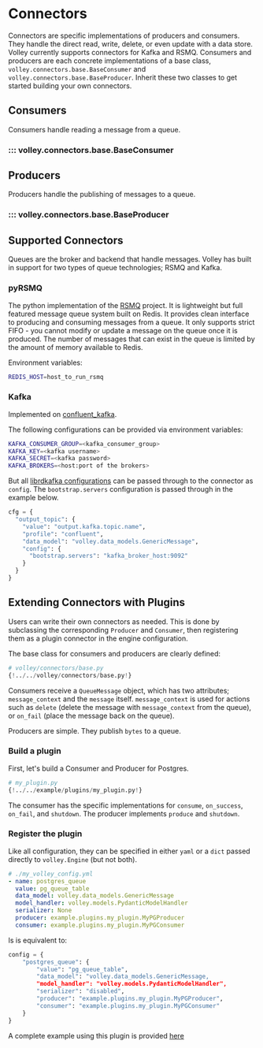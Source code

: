 # Connectors

Connectors are specific implementations of producers and consumers. They handle the direct read, write, delete, or even update with a data store. Volley currently supports connectors for Kafka and RSMQ. Consumers and producers are each concrete implementations of a base class, `volley.connectors.base.BaseConsumer` and `volley.connectors.base.BaseProducer`. Inherit these two classes to get started building your own connectors.

## Consumers 

Consumers handle reading a message from a queue.

### ::: volley.connectors.base.BaseConsumer


## Producers

Producers handle the publishing of messages to a queue.

### ::: volley.connectors.base.BaseProducer

## Supported Connectors

Queues are the broker and backend that handle messages. Volley has built in support for two types of queue technologies; RSMQ and Kafka.

### pyRSMQ

The python implementation of the [RSMQ](https://github.com/smrchy/rsmq) project. It is lightweight but full featured message queue system built on Redis. It provides clean interface to producing and consuming messages from a queue. It only supports strict FIFO - you cannot modify or update a message on the queue once it is produced. The number of messages that can exist in the queue is limited by the amount of memory available to Redis.

Environment variables:
```bash
REDIS_HOST=host_to_run_rsmq
```

### Kafka

Implemented on [confluent_kafka](https://docs.confluent.io/platform/current/clients/confluent-kafka-python/html/index.html).

The following configurations can be provided via environment variables:

```bash
KAFKA_CONSUMER_GROUP=<kafka_consumer_group>
KAFKA_KEY=<kafka username>
KAFKA_SECRET=<kafka password>
KAFKA_BROKERS=<host:port of the brokers>
```

But all [librdkafka configurations](https://github.com/edenhill/librdkafka/blob/master/CONFIGURATION.md) can be passed through to the connector as `config`. The `bootstrap.servers` configuration is passed through in the example below.

```python
cfg = {
  "output_topic": {
    "value": "output.kafka.topic.name",
    "profile": "confluent",
    "data_model": "volley.data_models.GenericMessage",
    "config": {
      "bootstrap.servers": "kafka_broker_host:9092"
    }
  }
} 
```

## Extending Connectors with Plugins

Users can write their own connectors as needed. This is done by subclassing the corresponding `Producer` and `Consumer`, then registering them as a plugin connector in the engine configuration.

The base class for consumers and producers are clearly defined:

```python hl_lines="10 34"
# volley/connectors/base.py
{!../../volley/connectors/base.py!}
```

Consumers receive a `QueueMessage` object, which has two attributes; `message_context` and the `message` itself. `message_context` is used for actions such as `delete` (delete the message with `message_context` from the queue), or `on_fail` (place the message back on the queue).

Producers are simple. They publish `bytes` to a queue.

### Build a plugin

First, let's build a Consumer and Producer for Postgres.


```python
# my_plugin.py
{!../../example/plugins/my_plugin.py!}
```

The consumer has the specific implementations for `consume`, `on_success`, `on_fail`, and `shutdown`. The producer implements `produce` and `shutdown`.


### Register the plugin

Like all configuration, they can be specified in either `yaml` or a `dict` passed directly to `volley.Engine` (but not both).

```yml
# ./my_volley_config.yml
- name: postgres_queue
  value: pg_queue_table
  data_model: volley.data_models.GenericMessage
  model_handler: volley.models.PydanticModelHandler
  serializer: None
  producer: example.plugins.my_plugin.MyPGProducer
  consumer: example.plugins.my_plugin.MyPGConsumer
```

Is is equivalent to:

```python
config = {
    "postgres_queue": {
        "value": "pg_queue_table",
        "data_model": "volley.data_models.GenericMessage,
        "model_handler": "volley.models.PydanticModelHandler",
        "serializer": "disabled",
        "producer": "example.plugins.my_plugin.MyPGProducer",
        "consumer": "example.plugins.my_plugin.MyPGConsumer"
    }
}
```

A complete example using this plugin is provided [here](../advanced_example.md)
